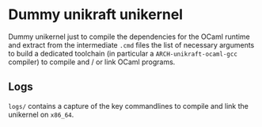 # Dummy unikraft unikernel

Dummy unikernel just to compile the dependencies for the OCaml runtime and
extract from the intermediate `.cmd` files the list of necessary arguments to
build a dedicated toolchain (in particular a `ARCH-unikraft-ocaml-gcc` compiler)
to compile and / or link OCaml programs.

## Logs

`logs/` contains a capture of the key commandlines to compile and link the
unikernel on `x86_64`.
